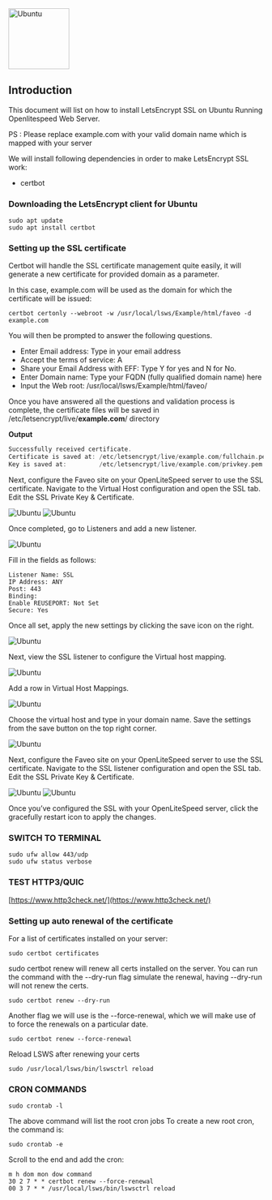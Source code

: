 
<img alt="Ubuntu" src="/Images/openlitespeed_logo_grey_bold.png" height="120" />

## Introduction

This document will list on how to install LetsEncrypt SSL on Ubuntu Running Openlitespeed Web Server.

PS : Please replace example.com with your valid domain name which is mapped with your server

We will install following dependencies in order to make LetsEncrypt SSL work:

- certbot

### Downloading the LetsEncrypt client for Ubuntu

```
sudo apt update
sudo apt install certbot
```

### Setting up the SSL certificate

Certbot will handle the SSL certificate management quite easily, it will generate a new certificate for provided domain as a parameter.

In this case, example.com will be used as the domain for which the certificate will be issued:

```
certbot certonly --webroot -w /usr/local/lsws/Example/html/faveo -d example.com
```

You will then be prompted to answer the following questions.

- Enter Email address: Type in your email address
- Accept the terms of service: A
- Share your Email Address with EFF: Type Y for yes and N for No.
- Enter Domain name: Type your FQDN (fully qualified domain name) here
- Input the Web root: /usr/local/lsws/Example/html/faveo/

Once you have answered all the questions and validation process is complete, the certificate files will be saved in /etc/letsencrypt/live/**example.com**/ directory

**Output**

```cpp
Successfully received certificate.
Certificate is saved at: /etc/letsencrypt/live/example.com/fullchain.pem
Key is saved at:         /etc/letsencrypt/live/example.com/privkey.pem

```

Next, configure the Faveo site on your OpenLiteSpeed server to use the SSL certificate. Navigate to the Virtual Host configuration and open the SSL tab. Edit the SSL Private Key & Certificate.

<img alt="Ubuntu" src="/Images/op-add-ssl-keys.png" />

<img alt="Ubuntu" src="/Images/op-ssl-keys.png" />

Once completed, go to Listeners and add a new listener.

<img alt="Ubuntu" src="/Images/op-add-listener.png" />

Fill in the fields as follows:

```
Listener Name: SSL
IP Address: ANY
Post: 443
Binding:
Enable REUSEPORT: Not Set
Secure: Yes
```

Once all set, apply the new settings by clicking the save icon on the right.

<img alt="Ubuntu" src="/Images/op-listener-enable-secure.png" />

Next, view the SSL listener to configure the Virtual host mapping.

<img alt="Ubuntu" src="/Images/op-ssl-listener.png" />

Add a row in Virtual Host Mappings.

<img alt="Ubuntu" src="/Images/op-add-virtual-host.png" />

Choose the virtual host and type in your domain name. Save the settings from the save button on the top right corner.

<img alt="Ubuntu" src="/Images/op-virtual-host-domains.png" />

Next, configure the Faveo site on your OpenLiteSpeed server to use the SSL certificate. Navigate to the SSL listener configuration and open the SSL tab. Edit the SSL Private Key & Certificate.

<img alt="Ubuntu" src="/Images/op-listener-ssl-1.png" />

<img alt="Ubuntu" src="/Images/op-listener-ssl-2.png" />


Once you’ve configured the SSL with your OpenLiteSpeed server, click the gracefully restart icon to apply the changes.

### SWITCH TO TERMINAL
```
sudo ufw allow 443/udp
sudo ufw status verbose
```

### TEST HTTP3/QUIC
[https://www.http3check.net/](https://www.http3check.net/)

### Setting up auto renewal of the certificate

For a list of certificates installed on your server:

```
sudo certbot certificates
```
sudo certbot renew will renew all certs installed on the server. You can run the command with the --dry-run
flag simulate the renewal, having --dry-run will not renew the certs.

```
sudo certbot renew --dry-run
```

Another flag we will use is the --force-renewal, which we will make use of to force the renewals on a particular
date.

```
sudo certbot renew --force-renewal
```

Reload LSWS after renewing your certs

```
sudo /usr/local/lsws/bin/lswsctrl reload
```

### CRON COMMANDS

```
sudo crontab -l
```

The above command will list the root cron jobs To create a new root cron, the command is:

```
sudo crontab -e
```

Scroll to the end and add the cron:

```
m h dom mon dow command
30 2 7 * * certbot renew --force-renewal
00 3 7 * * /usr/local/lsws/bin/lswsctrl reload
```
